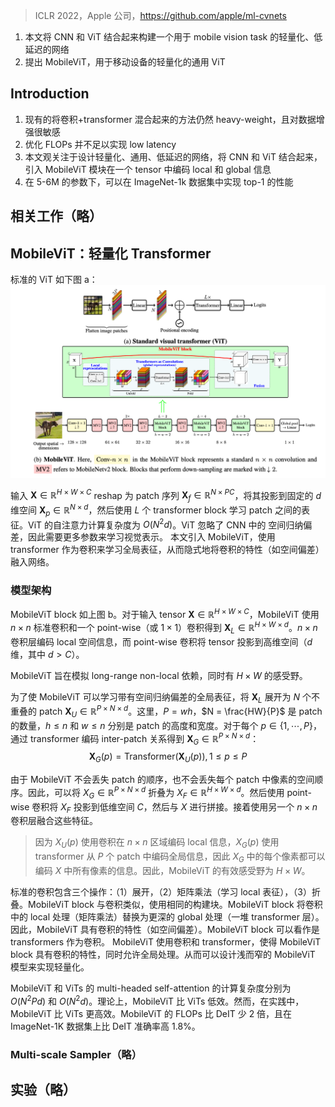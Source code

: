 > ICLR 2022，Apple 公司，https://github.com/apple/ml-cvnets

1. 本文将 CNN 和 ViT 结合起来构建一个用于 mobile vision task 的轻量化、低延迟的网络
2. 提出 MobileViT，用于移动设备的轻量化的通用 ViT

## Introduction

1. 现有的将卷积+transformer 混合起来的方法仍然 heavy-weight，且对数据增强很敏感
2. 优化 FLOPs 并不足以实现 low latency
3. 本文观关注于设计轻量化、通用、低延迟的网络，将 CNN 和 ViT 结合起来，引入 MobileViT 模块在一个 tensor 中编码 local 和 global 信息
4. 在 5-6M 的参数下，可以在 ImageNet-1k 数据集中实现 top-1 的性能

## 相关工作（略）

## MobileViT：轻量化 Transformer
标准的 ViT 如下图 a：
![](image/Pasted%20image%2020241207103645.png)

输入 $\mathbf{X} \in \mathbb{R}^{H \times W \times C}$ reshap 为 patch 序列 $\mathbf{X}_f \in \mathbb{R}^{N \times PC}$，将其投影到固定的 $d$ 维空间 $\mathbf{X}_p \in \mathbb{R}^{N \times d}$，然后使用 $L$ 个 transformer block 学习 patch 之间的表征。ViT 的自注意力计算复杂度为 $O(N^2d)$。ViT 忽略了 CNN 中的 空间归纳偏差，因此需要更多参数来学习视觉表示。
本文引入 MobileViT，使用 transformer 作为卷积来学习全局表征，从而隐式地将卷积的特性（如空间偏差）融入网络。

### 模型架构
MobileViT block 如上图 b。对于输入 tensor $\mathbf{X} \in \mathbb{R}^{H \times W \times C}$，MobileViT 使用 $n \times n$ 标准卷积和一个 point-wise（或 $1 \times 1$）卷积得到 $\mathbf{X}_L \in \mathbb{R}^{H \times W \times d}$。$n \times n$ 卷积层编码 local 空间信息，而 point-wise 卷积将 tensor 投影到高维空间（$d$ 维，其中 $d > C$）。

MobileViT 旨在模拟 long-range non-local 依赖，同时有 $H \times W$ 的感受野。

为了使 MobileViT 可以学习带有空间归纳偏差的全局表征，将 $\mathbf{X}_L$ 展开为 $N$ 个不重叠的 patch $\mathbf{X}_U \in \mathbb{R}^{P \times N \times d}$。这里，$P = wh$，$N = \frac{HW}{P}$ 是 patch 的数量，$h \leq n$ 和 $w \leq n$ 分别是 patch 的高度和宽度。对于每个 $p \in \{1, \cdots, P\}$，通过 transformer 编码 inter-patch 关系得到 $\mathbf{X}_G \in \mathbb{R}^{P \times N \times d}$：
$$\mathbf{X}_G(p)=\text{Transformer}(\mathbf{X}_U(p)),1\leq p\leq P$$

由于 MobileViT 不会丢失 patch 的顺序，也不会丢失每个 patch 中像素的空间顺序。因此，可以将 $X_G \in \mathbb{R}^{P \times N \times d}$ 折叠为 $X_F \in \mathbb{R}^{H \times W \times d}$。然后使用 point-wise 卷积将 $X_F$ 投影到低维空间 $C$，然后与 $X$ 进行拼接。接着使用另一个 $n \times n$ 卷积层融合这些特征。
> 因为 $X_U(p)$ 使用卷积在 $n \times n$ 区域编码 local 信息，$X_G(p)$ 使用 transformer 从 $P$ 个 patch 中编码全局信息，因此 $X_G$ 中的每个像素都可以编码 $X$ 中所有像素的信息。因此，MobileViT 的有效感受野为 $H \times W$。

标准的卷积包含三个操作：（1）展开，（2）矩阵乘法（学习 local 表征），（3）折叠。MobileViT block 与卷积类似，使用相同的构建块。MobileViT block 将卷积中的 local 处理（矩阵乘法）替换为更深的 global 处理（一堆 transformer 层）。因此，MobileViT 具有卷积的特性（如空间偏差）。MobileViT block 可以看作是 transformers 作为卷积。
MobileViT 使用卷积和 transformer，使得 MobileViT block 具有卷积的特性，同时允许全局处理。从而可以设计浅而窄的 MobileViT 模型来实现轻量化。

MobileViT 和 ViTs 的 multi-headed self-attention 的计算复杂度分别为 $O(N^2Pd)$ 和 $O(N^2d)$。理论上，MobileViT 比 ViTs 低效。然而，在实践中，MobileViT 比 ViTs 更高效。MobileViT 的 FLOPs 比 DeIT 少 2 倍，且在 ImageNet-1K 数据集上比 DeIT 准确率高 1.8%。

### Multi-scale Sampler（略）


## 实验（略）
